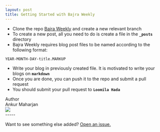 ```yaml
---
layout: post
title: Getting Started with Bajra Weekly
---
```



- Clone the repo <a href="https://github.com/bajratech/bajratech.github.io.git" target="_blank">Bajra Weekly</a> and create a new relevant branch
- To create a new post, all you need to do is create a file in the **`_posts`** directory
- Bajra Weekly requires blog post files to be named according to the following format:
```
YEAR-MONTH-DAY-title.MARKUP
```
- Write your blog in previously created file. It is motivated to write your blogs on **`markdown`**
- Once you are done, you can push it to the repo and submit a pull request
- You should submit your pull request to **`Loomila Hada`**	

<div class="author">
  <div>
  <span class="title">Author</span><br/>
  <span class="name">Ankur Maharjan</span>

  </div>
  <div>
  <img src="{{site.baseurl}}/public/images/author/ankur.jpg">
</div>

</div>

<div class="clear"></div>
-----

Want to see something else added? <a href="https://github.com/poole/poole/issues/new">Open an issue.</a>
